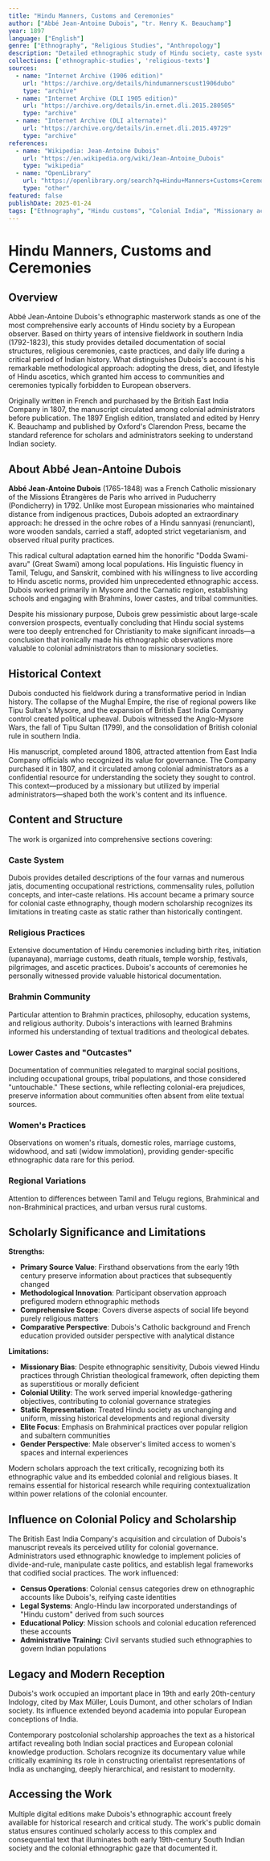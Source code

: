 ```yaml
---
title: "Hindu Manners, Customs and Ceremonies"
author: ["Abbé Jean-Antoine Dubois", "tr. Henry K. Beauchamp"]
year: 1897
language: ["English"]
genre: ["Ethnography", "Religious Studies", "Anthropology"]
description: "Detailed ethnographic study of Hindu society, caste system, and religious practices based on French missionary Dubois's three decades of fieldwork in southern India from 1792. Uniquely adopted Hindu ascetic practices and dress, earning unprecedented access to communities typically closed to European observers. The 1897 Beauchamp edition represents the standard English translation that profoundly influenced colonial understanding and Indological scholarship."
collections: ['ethnographic-studies', 'religious-texts']
sources:
  - name: "Internet Archive (1906 edition)"
    url: "https://archive.org/details/hindumannerscust1906dubo"
    type: "archive"
  - name: "Internet Archive (DLI 1905 edition)"
    url: "https://archive.org/details/in.ernet.dli.2015.280505"
    type: "archive"
  - name: "Internet Archive (DLI alternate)"
    url: "https://archive.org/details/in.ernet.dli.2015.49729"
    type: "archive"
references:
  - name: "Wikipedia: Jean-Antoine Dubois"
    url: "https://en.wikipedia.org/wiki/Jean-Antoine_Dubois"
    type: "wikipedia"
  - name: "OpenLibrary"
    url: "https://openlibrary.org/search?q=Hindu+Manners+Customs+Ceremonies+Dubois"
    type: "other"
featured: false
publishDate: 2025-01-24
tags: ["Ethnography", "Hindu customs", "Colonial India", "Missionary accounts", "South India", "Caste system", "Religious ceremonies", "Anthropology", "19th century", "Cultural studies", "Abbé Dubois", "Public domain"]
---
```


# Hindu Manners, Customs and Ceremonies

## Overview

Abbé Jean-Antoine Dubois's ethnographic masterwork stands as one of the most comprehensive early accounts of Hindu society by a European observer. Based on thirty years of intensive fieldwork in southern India (1792-1823), this study provides detailed documentation of social structures, religious ceremonies, caste practices, and daily life during a critical period of Indian history. What distinguishes Dubois's account is his remarkable methodological approach: adopting the dress, diet, and lifestyle of Hindu ascetics, which granted him access to communities and ceremonies typically forbidden to European observers.

Originally written in French and purchased by the British East India Company in 1807, the manuscript circulated among colonial administrators before publication. The 1897 English edition, translated and edited by Henry K. Beauchamp and published by Oxford's Clarendon Press, became the standard reference for scholars and administrators seeking to understand Indian society.

## About Abbé Jean-Antoine Dubois

**Abbé Jean-Antoine Dubois** (1765-1848) was a French Catholic missionary of the Missions Étrangères de Paris who arrived in Puducherry (Pondicherry) in 1792. Unlike most European missionaries who maintained distance from indigenous practices, Dubois adopted an extraordinary approach: he dressed in the ochre robes of a Hindu sannyasi (renunciant), wore wooden sandals, carried a staff, adopted strict vegetarianism, and observed ritual purity practices.

This radical cultural adaptation earned him the honorific "Dodda Swami-avaru" (Great Swami) among local populations. His linguistic fluency in Tamil, Telugu, and Sanskrit, combined with his willingness to live according to Hindu ascetic norms, provided him unprecedented ethnographic access. Dubois worked primarily in Mysore and the Carnatic region, establishing schools and engaging with Brahmins, lower castes, and tribal communities.

Despite his missionary purpose, Dubois grew pessimistic about large-scale conversion prospects, eventually concluding that Hindu social systems were too deeply entrenched for Christianity to make significant inroads—a conclusion that ironically made his ethnographic observations more valuable to colonial administrators than to missionary societies.

## Historical Context

Dubois conducted his fieldwork during a transformative period in Indian history. The collapse of the Mughal Empire, the rise of regional powers like Tipu Sultan's Mysore, and the expansion of British East India Company control created political upheaval. Dubois witnessed the Anglo-Mysore Wars, the fall of Tipu Sultan (1799), and the consolidation of British colonial rule in southern India.

His manuscript, completed around 1806, attracted attention from East India Company officials who recognized its value for governance. The Company purchased it in 1807, and it circulated among colonial administrators as a confidential resource for understanding the society they sought to control. This context—produced by a missionary but utilized by imperial administrators—shaped both the work's content and its influence.

## Content and Structure

The work is organized into comprehensive sections covering:

### Caste System
Dubois provides detailed descriptions of the four varnas and numerous jatis, documenting occupational restrictions, commensality rules, pollution concepts, and inter-caste relations. His account became a primary source for colonial caste ethnography, though modern scholarship recognizes its limitations in treating caste as static rather than historically contingent.

### Religious Practices
Extensive documentation of Hindu ceremonies including birth rites, initiation (upanayana), marriage customs, death rituals, temple worship, festivals, pilgrimages, and ascetic practices. Dubois's accounts of ceremonies he personally witnessed provide valuable historical documentation.

### Brahmin Community
Particular attention to Brahmin practices, philosophy, education systems, and religious authority. Dubois's interactions with learned Brahmins informed his understanding of textual traditions and theological debates.

### Lower Castes and "Outcastes"
Documentation of communities relegated to marginal social positions, including occupational groups, tribal populations, and those considered "untouchable." These sections, while reflecting colonial-era prejudices, preserve information about communities often absent from elite textual sources.

### Women's Practices
Observations on women's rituals, domestic roles, marriage customs, widowhood, and sati (widow immolation), providing gender-specific ethnographic data rare for this period.

### Regional Variations
Attention to differences between Tamil and Telugu regions, Brahminical and non-Brahminical practices, and urban versus rural customs.

## Scholarly Significance and Limitations

**Strengths:**
- **Primary Source Value**: Firsthand observations from the early 19th century preserve information about practices that subsequently changed
- **Methodological Innovation**: Participant observation approach prefigured modern ethnographic methods
- **Comprehensive Scope**: Covers diverse aspects of social life beyond purely religious matters
- **Comparative Perspective**: Dubois's Catholic background and French education provided outsider perspective with analytical distance

**Limitations:**
- **Missionary Bias**: Despite ethnographic sensitivity, Dubois viewed Hindu practices through Christian theological framework, often depicting them as superstitious or morally deficient
- **Colonial Utility**: The work served imperial knowledge-gathering objectives, contributing to colonial governance strategies
- **Static Representation**: Treated Hindu society as unchanging and uniform, missing historical developments and regional diversity
- **Elite Focus**: Emphasis on Brahminical practices over popular religion and subaltern communities
- **Gender Perspective**: Male observer's limited access to women's spaces and internal experiences

Modern scholars approach the text critically, recognizing both its ethnographic value and its embedded colonial and religious biases. It remains essential for historical research while requiring contextualization within power relations of the colonial encounter.

## Influence on Colonial Policy and Scholarship

The British East India Company's acquisition and circulation of Dubois's manuscript reveals its perceived utility for colonial governance. Administrators used ethnographic knowledge to implement policies of divide-and-rule, manipulate caste politics, and establish legal frameworks that codified social practices. The work influenced:

- **Census Operations**: Colonial census categories drew on ethnographic accounts like Dubois's, reifying caste identities
- **Legal Systems**: Anglo-Hindu law incorporated understandings of "Hindu custom" derived from such sources
- **Educational Policy**: Mission schools and colonial education referenced these accounts
- **Administrative Training**: Civil servants studied such ethnographies to govern Indian populations

## Legacy and Modern Reception

Dubois's work occupied an important place in 19th and early 20th-century Indology, cited by Max Müller, Louis Dumont, and other scholars of Indian society. Its influence extended beyond academia into popular European conceptions of India.

Contemporary postcolonial scholarship approaches the text as a historical artifact revealing both Indian social practices and European colonial knowledge production. Scholars recognize its documentary value while critically examining its role in constructing orientalist representations of India as unchanging, deeply hierarchical, and resistant to modernity.

## Accessing the Work

Multiple digital editions make Dubois's ethnographic account freely available for historical research and critical study. The work's public domain status ensures continued scholarly access to this complex and consequential text that illuminates both early 19th-century South Indian society and the colonial ethnographic gaze that documented it.
